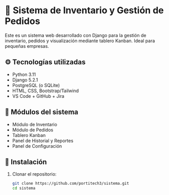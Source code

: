 # 🧾 Sistema de Inventario y Gestión de Pedidos

Este es un sistema web desarrollado con Django para la gestión de inventario, pedidos y visualización mediante tablero Kanban. Ideal para pequeñas empresas.

## ⚙️ Tecnologías utilizadas
- Python 3.11
- Django 5.2.1
- PostgreSQL (o SQLite)
- HTML, CSS, Bootstrap/Tailwind
- VS Code + GitHub + Jira

## 📁 Módulos del sistema
- Módulo de Inventario
- Módulo de Pedidos
- Tablero Kanban
- Panel de Historial y Reportes
- Panel de Configuración

## 🚀 Instalación

1. Clonar el repositorio:
   ```bash
   git clone https://github.com/portitech3/sistema.git
   cd sistema

